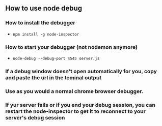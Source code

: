 ## How to use node debug

### How to install the debugger

 - `npm install -g node-inspector`

### How to start your debugger (not nodemon anymore)

 - `node-debug --debug-port 4545 server.js`

### If a debug window doesn't open automatically for you, copy and paste the url in the teminal output

### Use as you would a normal chrome browser debugger.

### If yur server fails or if you end your debug session, you can restart the node-inspector to get it to reconnect to your server's debug session
